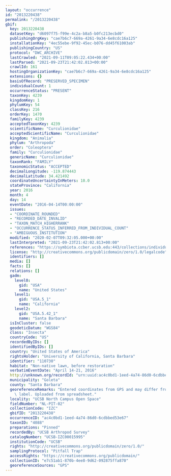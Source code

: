```yaml
---
layout: "occurrence"
id: "2013220438"
permalink: "/2013220438"
gbif:
  key: 2013220438
  datasetKey: "d6097f75-f99e-4c2a-b8a5-b0fc213ecbd0"
  publishingOrgKey: "cae7b6c7-669a-4261-9a34-6e8cdc16a125"
  installationKey: "4ec55ebe-9f92-45ec-b076-dd45f61003ab"
  publishingCountry: "US"
  protocol: "DWC_ARCHIVE"
  lastCrawled: "2021-09-11T09:05:22.434+00:00"
  lastParsed: "2021-09-23T21:42:02.813+00:00"
  crawlId: 161
  hostingOrganizationKey: "cae7b6c7-669a-4261-9a34-6e8cdc16a125"
  extensions: {}
  basisOfRecord: "PRESERVED_SPECIMEN"
  individualCount: 1
  occurrenceStatus: "PRESENT"
  taxonKey: 4239
  kingdomKey: 1
  phylumKey: 54
  classKey: 216
  orderKey: 1470
  familyKey: 4239
  acceptedTaxonKey: 4239
  scientificName: "Curculionidae"
  acceptedScientificName: "Curculionidae"
  kingdom: "Animalia"
  phylum: "Arthropoda"
  order: "Coleoptera"
  family: "Curculionidae"
  genericName: "Curculionidae"
  taxonRank: "FAMILY"
  taxonomicStatus: "ACCEPTED"
  decimalLongitude: -119.874443
  decimalLatitude: 34.421492
  coordinateUncertaintyInMeters: 10.0
  stateProvince: "California"
  year: 2016
  month: 4
  day: 14
  eventDate: "2016-04-14T00:00:00"
  issues:
  - "COORDINATE_ROUNDED"
  - "RECORDED_DATE_INVALID"
  - "TAXON_MATCH_HIGHERRANK"
  - "OCCURRENCE_STATUS_INFERRED_FROM_INDIVIDUAL_COUNT"
  - "AMBIGUOUS_INSTITUTION"
  modified: "2020-02-07T09:32:05.000+00:00"
  lastInterpreted: "2021-09-23T21:42:02.813+00:00"
  references: "https://symbiota.ccber.ucsb.edu:443/collections/individual/index.php?occid=110730"
  license: "http://creativecommons.org/publicdomain/zero/1.0/legalcode"
  identifiers: []
  media: []
  facts: []
  relations: []
  gadm:
    level0:
      gid: "USA"
      name: "United States"
    level1:
      gid: "USA.5_1"
      name: "California"
    level2:
      gid: "USA.5.42_1"
      name: "Santa Barbara"
  isInCluster: false
  geodeticDatum: "WGS84"
  class: "Insecta"
  countryCode: "US"
  recordedByIDs: []
  identifiedByIDs: []
  country: "United States of America"
  rightsHolder: "University of California, Santa Barbara"
  identifier: "110730"
  habitat: "Non-native lawn, before restoration"
  verbatimEventDate: "April 14-21, 2016"
  http://unknown.org/recordId: "urn:uuid:ac4c0bd1-1eed-4a74-86d0-6cdbbed53e67"
  municipality: "Goleta"
  county: "Santa Barbara"
  georeferenceRemarks: "Entered coordinates from GPS and may differ from what is on\
    \ label. Uploaded from spreadsheet."
  locality: "UCSB North Campus Open Space"
  fieldNumber: "NL-PIT-02"
  collectionCode: "IZC"
  gbifID: "2013220438"
  occurrenceID: "ac4c0bd1-1eed-4a74-86d0-6cdbbed53e67"
  taxonID: "4088"
  preparations: "Pinned"
  recordedBy: "UCSB Arthropod Survey"
  catalogNumber: "UCSB-IZC00015995"
  institutionCode: "UCSB"
  rights: "http://creativecommons.org/publicdomain/zero/1.0/"
  samplingProtocol: "Pitfall Trap"
  accessRights: "https://creativecommons.org/publicdomain/"
  collectionID: "e7c51ab1-870b-4ee8-9d62-092875ffa870"
  georeferenceSources: "GPS"
---
```

